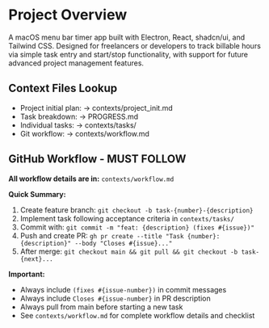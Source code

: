 # Project Overview

A macOS menu bar timer app built with Electron, React, shadcn/ui, and Tailwind CSS. Designed for freelancers or developers to track billable hours via simple task entry and start/stop functionality, with support for future advanced project management features.

## Context Files Lookup

- Project initial plan: -> contexts/project_init.md
- Task breakdown: -> PROGRESS.md
- Individual tasks: -> contexts/tasks/
- Git workflow: -> contexts/workflow.md

## GitHub Workflow - MUST FOLLOW

**All workflow details are in:** `contexts/workflow.md`

**Quick Summary:**

1. Create feature branch: `git checkout -b task-{number}-{description}`
2. Implement task following acceptance criteria in `contexts/tasks/`
3. Commit with: `git commit -m "feat: {description} (fixes #{issue})"`
4. Push and create PR: `gh pr create --title "Task {number}: {description}" --body "Closes #{issue}..."`
5. After merge: `git checkout main && git pull && git checkout -b task-{next}...`

**Important:**

- Always include `(fixes #{issue-number})` in commit messages
- Always include `Closes #{issue-number}` in PR description
- Always pull from main before starting a new task
- See `contexts/workflow.md` for complete workflow details and checklist
